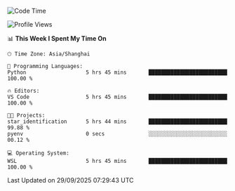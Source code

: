 <!--START_SECTION:waka-->
![Code Time](http://img.shields.io/badge/Code%20Time-3%2C132%20hrs%2018%20mins-blue)

![Profile Views](http://img.shields.io/badge/Profile%20Views-0-blue)

📊 **This Week I Spent My Time On** 

```text
🕑︎ Time Zone: Asia/Shanghai

💬 Programming Languages: 
Python                   5 hrs 45 mins       █████████████████████████   100.00 % 

🔥 Editors: 
VS Code                  5 hrs 45 mins       █████████████████████████   100.00 % 

🐱‍💻 Projects: 
star_identification      5 hrs 44 mins       █████████████████████████   99.88 % 
pyenv                    0 secs              ░░░░░░░░░░░░░░░░░░░░░░░░░   00.12 % 

💻 Operating System: 
WSL                      5 hrs 45 mins       █████████████████████████   100.00 % 
```


 Last Updated on 29/09/2025 07:29:43 UTC
<!--END_SECTION:waka-->